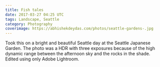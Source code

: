 ```yaml
---
title: Fish tales
date: 2017-03-27 04:25 UTC
tags: Landscape, Seattle
category: Photography
coverimage: https://abhishekdeydas.com/photos/seattle-gardens-.jpg
---
```

Took this on a bright and beautiful Seattle day at the Seattle Japanese Garden. The photo was a HDR with three exposures because of the high dynamic range between the afternoon sky and the rocks in the shade. Edited using only Adobe Lightroom.